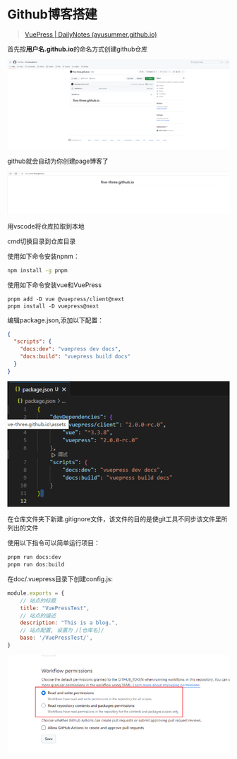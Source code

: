 # Github博客搭建

> [VuePress | DailyNotes (ayusummer.github.io)](https://ayusummer.github.io/DailyNotes/NoteTools/VuePress.html)

首先按**用户名.github.io**的命名方式创建github仓库

![image-20231118223809672](./assets/image-20231118223809672.png)

github就会自动为你创建page博客了

![image-20231118223831765](./assets/image-20231118223831765.png)

用vscode将仓库拉取到本地

cmd切换目录到仓库目录

使用如下命令安装npnm：

```cmd
npm install -g pnpm
```

使用如下命令安装vue和VuePress

```
pnpm add -D vue @vuepress/client@next
pnpm install -D vuepress@next
```

编辑package.json,添加以下配置：

```json
{
  "scripts": {
    "docs:dev": "vuepress dev docs",
    "docs:build": "vuepress build docs"
  }
}
```

![image-20231118225058212](./assets/image-20231118225058212.png)

在仓库文件夹下新建.gitignore文件，该文件的目的是使git工具不同步该文件里所列出的文件

使用以下指令可以简单运行项目：

```cmd
pnpm run docs:dev
pnpm run dos:build
```

在doc/.vuepress目录下创建config.js:

```js
module.exports = {
    // 站点的标题
    title: "VuePressTest",
    // 站点的描述
    description: "This is a blog.",
    // 站点配置, 设置为 /[仓库名]/
    base: '/VuePressTest/',
}
```

![image-20231121001158472](./assets/image-20231121001158472.png)

